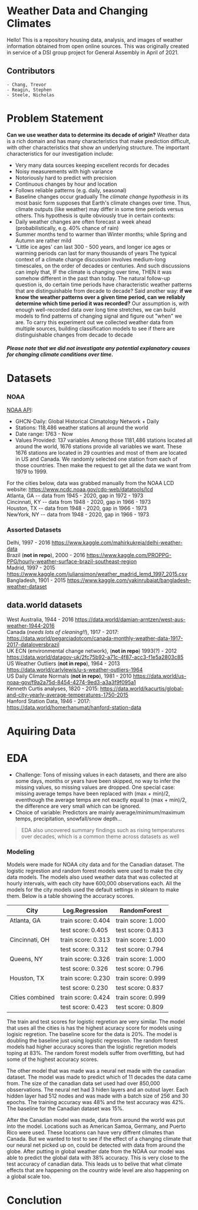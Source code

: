 # Weather Data and Changing Climates

Hello! This is a repository housing data, analysis, and images of weather information obtained from open online sources.  This was originally created in service of a DSI group project for General Assembly in April of 2021. <!-- the weather was beautiful -->

Contributors
-
    - Chang, Trevor
    - Reagin, Stephen
    - Steele, Nicholas
# Problem Statement

**Can we use weather data to determine its decade of origin?**
Weather data is a rich domain and has many characteristics that make prediction difficult, with other characteristics that show an underlying structure. The important characteristics for our investigation include:
- Very many data sources keeping excellent records for decades
- Noisy measurements with high variance
- Notoriously hard to predict with precision
- Continuous changes by hour and location
- Follows reliable patterns (e.g. daily, seasonal)
- Baseline changes occur gradually
The *climate change hypothesis* in its most basic form supposes that Earth's climate changes over time. Thus, climate outputs (like weather) may differ in some time periods versus others. This hypothesis is quite obviously true in certain contexts: 
- Daily weather changes are often forecast a week ahead (probabilistically, e.g. 40% chance of rain)
- Summer months tend to warmer than Winter months; while Spring and Autumn are rather mild
- 'Little ice ages' can last 300 - 500 years, and longer ice ages or warming periods can last for many thousands of years
The typical context of a climate change discussion involves medium-long timescales, on the order of decades or centuries.  And such discussions can imply that, IF the climate is changing over time, THEN it was somehow different in the past than today. The natural follow-up question is, do certain time periods have characteristic weather patterns that are distinguishable from decade to decade?
Said another way: **if we know the weather patterns over a given time period, can we reliably determine which time period it was recorded?**
Our assumption is, with enough well-recorded data over long time stretches, we can build models to find patterns of changing signal and figure out "when" we are.  To carry this experiment out we collected weather data from multiple sources, building classification models to see if there are distinguishable changes from decade to decade
##### Please note that we did not investigate any potential *explanatory causes* for changing climate conditions over time.

# Datasets

### NOAA

[NOAA API](https://www.ncdc.noaa.gov/cdo-web/webservices/v2):
- GHCN-Daily: Global Historical Climatology Network + Daily
- Stations: 118,486 weather stations all around the world
- Date range: 1763 - Now
- Values Provided: 137 variables
Among those 1181,486 stations located all around the world, 1676 stations provide all variables we want. 
These 1676 stations are located in 29 countries and most of them are located in US and Canada.
We randomly selected one station from each of those countries. Then make the request to get all the data we want from 1979 to 1999.

For the cities below, data was grabbed manually from the NOAA LCD website: https://www.ncdc.noaa.gov/cdo-web/datatools/lcd <br>
Atlanta, GA -- data from 1945 - 2020, gap in 1972 - 1973 <br>
Cincinnati, KY -- data from 1948 - 2020, gap in 1966 - 1973 <br>
Houston, TX -- data from 1948 - 2020, gap in 1966 - 1973 <br>
NewYork, NY -- data from 1948 - 2020, gap in 1966 - 1973 <br>


### Assorted Datasets

Delhi, 1997 - 2016 https://www.kaggle.com/mahirkukreja/delhi-weather-data <br>
Brazil (**not in repo**), 2000 - 2016 https://www.kaggle.com/PROPPG-PPG/hourly-weather-surface-brazil-southeast-region <br>
Madrid, 1997 - 2015 https://www.kaggle.com/juliansimon/weather_madrid_lemd_1997_2015.csv <br>
Bangladesh, 1901 - 2015 https://www.kaggle.com/yakinrubaiat/bangladesh-weather-dataset <br>


## data.world datasets

West Australia, 1944 - 2016 https://data.world/damian-arntzen/west-aus-weather-1944-2016 <br>
Canada (*needs lots of cleaning!!*), 1917 - 2017: https://data.world/pegarciadotcom/canada-monthly-weather-data-1917-2017-dataloversbrazil <br>
UK ECN (environmental change network), (**not in repo**) 1993(?) - 2012 https://data.world/datagov-uk/2fc75b92-a71c-4f87-acc3-f1e5a2803c85 <br>
US Weather Outliers (**not in repo**), 1964 - 2013 https://data.world/carlvlewis/u-s-weather-outliers-1964 <br>
US Daily Climate Normals (**not in repo**), 1981 - 2010 https://data.world/us-noaa-gov/f9a2a75d-8454-4274-9ed3-a3a3f9f095a1 <br>
Kenneth Curtis analyses, 1820 - 2015: https://data.world/kacurtis/global-and-city-yearly-average-temperatures-1750-2015 <br>
Hanford Station Data, 1946 - 2017: https://data.world/homerhanumat/hanford-station-data <br>

# Aquiring Data

# EDA
- Challenge: Tons of missing values in each datasets, and there are also some days, months or years have been skipped, no way to infer the missing values, so missing values are dropped. One special case: missing average temps have been replaced with (max + min)/2, eventhough the average temps are not exactly equal to (max + min)/2, the difference are very small which can be ignored.
- Choice of variable: Predictors are mainly average/minimum/maximum temps, precipitation, snowfall/snow depth...
> EDA also uncovered summary findings such as rising temperatures over decades, which is a common theme across datasets as well

### Modeling
Models were made for NOAA city data and for the Canadian dataset. The logistic regrestion and random forest models were used to make the city data models. The models also used weather data that was collected at hourly intervals, with each city have 600,000 observations each. All the models for the city models used the default settings in sklearn to make them. Below is a table showing the accuracy scores. 

| City          | Log.Regression      | RandomForest     |
|---------------|---------------------|------------------|
|Atlanta, GA    | train score: 0.404  |train score: 1.000|
|               | test score:  0.405  |test score: 0.813 |
|Cincinnati, OH | train score: 0.313  |train score: 1.000|    
|               | test score:  0.312  |test score: 0.794 |
|Queens, NY     | train score: 0.326  |train score: 1.000|
|               | test score:  0.326  |test score: 0.796 |
|Houston, TX    | train score: 0.230  |train score: 0.999|
|               | test score:  0.230  |test score: 0.837 |
|Cities combined| train score: 0.424  |train score: 0.999|
|               | test score:  0.423  |test score: 0.809 |

The train and test scores for logistic regretion are very similar. The model that uses all the cities is has the highest acuracy score for models using logisic regretion. The baseline score for the data is 20%. The model is doubling the baseline just using logistic regression. The random forest models had higher accuracy scores than the logistic regretion models toping at 83%. The random forest models suffer from overfitting, but had some of the highest accuracy scores.

The other model that was made was a neural net made with the canadian dataset. The model was made to predict which of 11 decades the data came from. The size of the canadian data set used had over 850,000 obsservations. The neural net had 3 hiden layers and an outout layer. Each hidden layer had 512 nodes and was made with a batch size of 256 and 30 epochs. The training accuracy was 48% and the test accuracy was 42%. The baseline for the Canadian dataset was 15%. 

After the Canadian model was made, data from around the world was put into the model. Locations such as American Samoa, Germany, and Puerto Rico were used. These locations can have very diffrent climates than Canada. But we wanted to test to see if the effect of a changing climate that our neural net picked up on, could be detected with data from around the globe. After putting in global weather date from the NOAA our model was able to predict the global data with 38% accuracy. This is very close to the test accuracy of canadian data. This leads us to belive that what climate effects that are happening on the country wide level are also happening on a global scale too. 


# Conclution 
